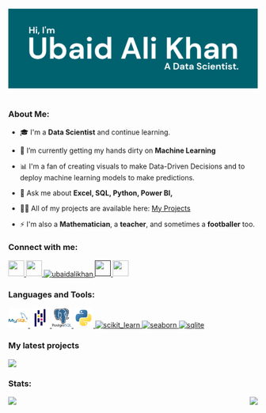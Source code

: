 ![MasterHead](https://github.com/Ubaid-The-Data-Scientist/My-Resources/blob/4b6eb65a242a56fd0e4bcda8ed9d79752a16458f/Ubaid%20Ali%20Khan.png)
<h1 align="center"></h1>
<h3 align="center"></h3>
<h3 align="left">About Me:</h3>

- 🎓 I'm a **Data Scientist** and continue learning.<br/>
- 🌱 I’m currently getting my hands dirty on **Machine Learning**
- 📊 I'm a fan of creating visuals to make Data-Driven Decisions and to deploy machine learning models to make predictions.<br/>
- 💬 Ask me about **Excel, SQL, Python, Power BI,**
  
- 👨‍💻 All of my projects are available here: [My Projects](https://mavenanalytics.io/profile/Ubaid-Ali-Khan/159494920?index&view=projects)
- ⚡ I'm also a **Mathematician**, a **teacher**, and sometimes a **footballer** too.




<h3 align="left">Connect with me:</h3>
<p align="left">
    <a href="https://www.linkedin.com/in/ubaid-the-data-scientist">
         <img src="https://github.com/gauravghongde/social-icons/blob/master/SVG/Color/LinkedIN.svg" width="32" height="32"/>
         <a href="mailto:ubaidalikhan247@gmail.com">
         <img src="https://github.com/gauravghongde/social-icons/blob/master/SVG/Color/Gmail.svg" width="32" height="32"/>
         </a>
         <a href="https://kaggle.com/ubaidalikhan" target="blank">
        <img align="center" src="https://raw.githubusercontent.com/rahuldkjain/github-profile-readme-generator/master/src/images/icons/Social/kaggle.svg" alt="ubaidalikhan" height="20" width="20" />
        </a>
         <a href="">
         <img src="https://github.com/gauravghongde/social-icons/blob/master/SVG/Color/Medium.svg" width="32" height="32"/>
         </a>
         <a href="tel:+923156447006">
         <img src="https://github.com/gauravghongde/social-icons/blob/master/SVG/Color/WhatsApp.svg" width="32" height="32"/>
         </a>
</p>






<h3 align="left">Languages and Tools:</h3>
<p align="left"> <a href="https://www.mysql.com/" target="_blank" rel="noreferrer"> <img src="https://raw.githubusercontent.com/devicons/devicon/master/icons/mysql/mysql-original-wordmark.svg" alt="mysql" width="40" height="40"/> </a> <a href="https://pandas.pydata.org/" target="_blank" rel="noreferrer"> <img src="https://raw.githubusercontent.com/devicons/devicon/2ae2a900d2f041da66e950e4d48052658d850630/icons/pandas/pandas-original.svg" alt="pandas" width="40" height="40"/> </a> <a href="https://www.postgresql.org" target="_blank" rel="noreferrer"> <img src="https://raw.githubusercontent.com/devicons/devicon/master/icons/postgresql/postgresql-original-wordmark.svg" alt="postgresql" width="40" height="40"/> </a> <a href="https://www.python.org" target="_blank" rel="noreferrer"> <img src="https://raw.githubusercontent.com/devicons/devicon/master/icons/python/python-original.svg" alt="python" width="40" height="40"/> </a> <a href="https://scikit-learn.org/" target="_blank" rel="noreferrer"> <img src="https://upload.wikimedia.org/wikipedia/commons/0/05/Scikit_learn_logo_small.svg" alt="scikit_learn" width="40" height="40"/> </a> <a href="https://seaborn.pydata.org/" target="_blank" rel="noreferrer"> <img src="https://seaborn.pydata.org/_images/logo-mark-lightbg.svg" alt="seaborn" width="40" height="40"/> </a> <a href="https://www.sqlite.org/" target="_blank" rel="noreferrer"> <img src="https://www.vectorlogo.zone/logos/sqlite/sqlite-icon.svg" alt="sqlite" width="40" height="40"/> </a> </p>



### My latest projects
<a href="https://github.com/Ubaid-The-Data-Scientist/Pizza-Sales-PowerBI-Dashboard">
  <!-- Change the `github-readme-stats.anuraghazra1.vercel.app` to `github-readme-stats.vercel.app`  -->
  <img align="center" src="https://github-readme-stats.vercel.app/api/pin/?username=ubaid-the-data-scientist&repo=Pizza-Sales-PowerBI-Dashboard&theme=tokyonight" />
</a>    



<h3 align="left">Stats:</h3>
<p align="right">
<img align="left" src="https://github-readme-stats.vercel.app/api?username=ubaid-the-data-scientist&theme=tokyonight&show_icons=true" />
<img  float="right" src="https://github-readme-stats.vercel.app/api/top-langs/?username=ubaid-the-data-scientist&theme=tokyonight&show_icons=true" />
</p>

<!--
**Ubaid-The-Data-Scientist/Ubaid-The-Data-Scientist** is a ✨ _special_ ✨ repository because its `README.md` (this file) appears on your GitHub profile.

Here are some ideas to get you started:

- 🔭 I’m currently working on ...
- 🌱 I’m currently learning ...
- 👯 I’m looking to collaborate on ...
- 🤔 I’m looking for help with ...
- 💬 Ask me about ...
- 📫 How to reach me: ...
- 😄 Pronouns: ...
- ⚡ Fun fact: ...
-->
